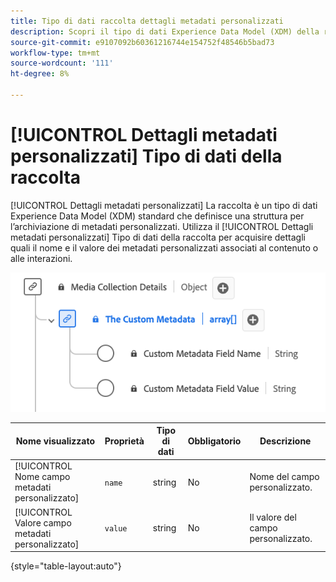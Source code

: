 ```yaml
---
title: Tipo di dati raccolta dettagli metadati personalizzati
description: Scopri il tipo di dati Experience Data Model (XDM) della raccolta dei dettagli dei metadati personalizzati.
source-git-commit: e9107092b60361216744e154752f48546b5bad73
workflow-type: tm+mt
source-wordcount: '111'
ht-degree: 8%

---
```


# [!UICONTROL Dettagli metadati personalizzati] Tipo di dati della raccolta

[!UICONTROL Dettagli metadati personalizzati] La raccolta è un tipo di dati Experience Data Model (XDM) standard che definisce una struttura per l’archiviazione di metadati personalizzati. Utilizza il [!UICONTROL Dettagli metadati personalizzati] Tipo di dati della raccolta per acquisire dettagli quali il nome e il valore dei metadati personalizzati associati al contenuto o alle interazioni.

![Diagramma del tipo di dati Raccolta dettagli metadati personalizzati.](../images/data-types/the-custom-metadata-collection.png)

| Nome visualizzato | Proprietà | Tipo di dati | Obbligatorio | Descrizione |
|--------------------------------------------|------------------|-----------|----------|-------------------------------|
| [!UICONTROL Nome campo metadati personalizzato] | `name` | string | No | Nome del campo personalizzato. |
| [!UICONTROL Valore campo metadati personalizzato] | `value` | string | No | Il valore del campo personalizzato. |

{style="table-layout:auto"}
